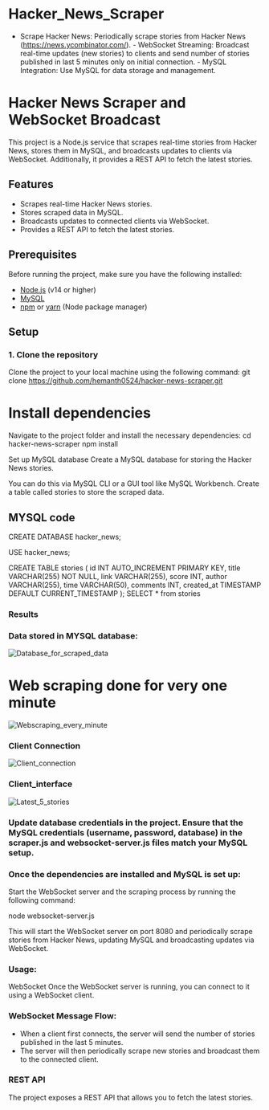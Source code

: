 # Hacker_News_Scraper
- Scrape Hacker News: Periodically scrape stories from Hacker News (https://news.ycombinator.com/). - WebSocket Streaming: Broadcast real-time updates (new stories) to clients and send number of stories published in last 5 minutes only on initial connection. - MySQL Integration: Use MySQL for data storage and management.

# Hacker News Scraper and WebSocket Broadcast

This project is a Node.js service that scrapes real-time stories from Hacker News, stores them in MySQL, and broadcasts updates to clients via WebSocket. Additionally, it provides a REST API to fetch the latest stories.

## Features

- Scrapes real-time Hacker News stories.
- Stores scraped data in MySQL.
- Broadcasts updates to connected clients via WebSocket.
- Provides a REST API to fetch the latest stories.

## Prerequisites

Before running the project, make sure you have the following installed:

- [Node.js](https://nodejs.org/) (v14 or higher)
- [MySQL](https://www.mysql.com/)
- [npm](https://www.npmjs.com/) or [yarn](https://yarnpkg.com/) (Node package manager)

## Setup

### 1. Clone the repository

Clone the project to your local machine using the following command:
git clone https://github.com/hemanth0524/hacker-news-scraper.git

# Install dependencies
Navigate to the project folder and install the necessary dependencies:
cd hacker-news-scraper
npm install

Set up MySQL database
Create a MySQL database for storing the Hacker News stories.

You can do this via MySQL CLI or a GUI tool like MySQL Workbench.
Create a table called stories to store the scraped data.
## MYSQL code
CREATE DATABASE hacker_news;

USE hacker_news;

 CREATE TABLE stories (
  id INT AUTO_INCREMENT PRIMARY KEY,
  title VARCHAR(255) NOT NULL,
  link VARCHAR(255),
  score INT,
  author VARCHAR(255),
  time VARCHAR(50),
  comments INT,
  created_at TIMESTAMP DEFAULT CURRENT_TIMESTAMP
);
SELECT * from stories 

### Results

### Data stored in MYSQL database:

![Database_for_scraped_data](https://github.com/user-attachments/assets/1be63939-5f37-4430-ac0f-41acc0d7ed26)


# Web scraping done for very one minute

![Webscraping_every_minute](https://github.com/user-attachments/assets/a5541657-b96c-4ab1-a42e-9b2dcf714157)

### Client Connection

![Client_connection](https://github.com/user-attachments/assets/c33d1e38-3c39-4a20-abcf-ee4c0583e25e)

### Client_interface

![Latest_5_stories](https://github.com/user-attachments/assets/145c8393-cdf7-4936-986d-7d2b4a7f479c)





### Update database credentials in the project. Ensure that the MySQL credentials (username, password, database) in the scraper.js and websocket-server.js files match your MySQL setup.

### Once the dependencies are installed and MySQL is set up:
Start the WebSocket server and the scraping process by running the following command:

node websocket-server.js

This will start the WebSocket server on port 8080 and periodically scrape stories from Hacker News, updating MySQL and broadcasting updates via WebSocket.

### Usage:
WebSocket
Once the WebSocket server is running, you can connect to it using a WebSocket client. 
### WebSocket Message Flow:
- When a client first connects, the server will send the number of stories published in the last 5 minutes.
- The server will then periodically scrape new stories and broadcast them to the connected client.

### REST API
The project exposes a REST API that allows you to fetch the latest stories.

